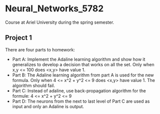 # Neural_Networks_5782
Course at Ariel University during the spring semester.
## Project 1
There are four parts to homework:
- Part A: Implement the Adaline learning algorithm and show how it generalizes to develop a decision that works on all the set. Only when x,y <= 100 does <x,y> have value 1.
- Part B: The Adaline learning algorithm from part A is used for the new formula. Only when 4 <= x^2 + y^2 <= 9 does <x,y> have value 1. The algorithm should fail.
- Part C: Instead of adaline, use back-propagation algorithm for the formule: 4 <= x^2 + y^2 <= 9
- Part D: The neurons from the next to last level of Part C are used as input and only an Adaline is output.
